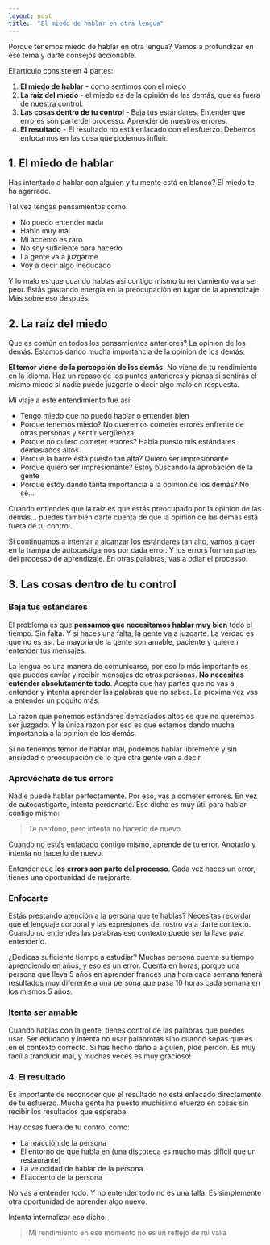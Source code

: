 ```yaml
---
layout: post
title:  "El miedo de hablar en otra lengua"
---
```


Porque tenemos miedo de hablar en otra lengua? Vamos a profundizar en ese tema y darte consejos accionable.

El artículo consiste en 4 partes:
1. **El miedo de hablar** - como sentimos con el miedo
2. **La raíz del miedo** - el miedo es de la opinión de las demás, que es fuera de nuestra control.
3. **Las cosas dentro de tu control** - Baja tus estándares. Entender que errores son parte del processo. Aprender de nuestros errores.
4. **El resultado** - El resultado no está enlacado con el esfuerzo. Debemos enfocarnos en las cosa que podemos influir.

## 1. El miedo de hablar

Has intentado a hablar con alguien y tu mente está en blanco? El miedo te ha agarrado.

Tal vez tengas pensamientos como:

* No puedo entender nada
* Hablo muy mal
* Mi accento es raro
* No soy suficiente para hacerlo
* La gente va a juzgarme
* Voy a decir algo ineducado

Y lo malo es que cuando hablas así contigo mismo tu rendamiento va a ser peor. Estás gastando energía en la preocupación en lugar de la aprendizaje. Más sobre eso después.

## 2. La raíz del miedo

Que es común en todos los pensamientos anteriores? La opinion de los demás.
Estamos dando mucha importancia de la opinion de los demás.

**El temor viene de la percepción de los demás.** No viene de tu rendimiento en la idioma. Haz un repaso de los puntos anteriores y piensa si sentirás el mismo miedo si nadie puede juzgarte o decir algo malo en respuesta.

Mi viaje a este entendimiento fue así:
* Tengo miedo que no puedo hablar o entender bien
* Porque tenemos miedo? No queremos cometer errores enfrente de otras personas y sentir vergüenza
* Porque no quiero cometer errores? Había puesto mis estándares demasiados altos
* Porque la barre está puesto tan alta? Quiero ser impresionante
* Porque quiero ser impresionante? Estoy buscando la aprobación de la gente
* Porque estoy dando tanta importancia a la opinion de los demás? No sé...

Cuando entiendes que la raíz es que estás preocupado por la opinion de las demás...
puedes también darte cuenta de que la opinion de las demás está fuera de tu control.

Si continuamos a intentar a alcanzar los estándares tan alto, vamos a caer en la trampa de autocastigarnos por cada error. Y los errors forman partes del processo de aprendizaje. En otras palabras, vas a odiar el processo.

## 3. Las cosas dentro de tu control

### Baja tus estándares

El problema es que **pensamos que necesitamos hablar muy bien** todo el tiempo. Sin falta. Y si haces una falta, la gente va a juzgarte. La verdad es que no es así. La mayoría de la gente son amable, paciente y quieren entender tus mensajes.

La lengua es una manera de comunicarse, por eso lo más importante es que puedes envíar y recibir mensajes de otras personas. **No necesitas entender absolutamente todo**. Acepta que hay partes que no vas a entender y intenta aprender las palabras que no sabes. La proxima vez vas a entender un poquito más.

La razon que ponemos estándares demasiados altos es que no queremos ser juzgado. Y la única razon por eso es que estamos dando mucha importancia a la opinion de los demás.

Si no tenemos temor de hablar mal, podemos hablar libremente y sin ansiedad o preocupación de lo que otra gente van a decir.

### Aprovéchate de tus errors

Nadie puede hablar perfectamente. Por eso, vas a cometer errores. En vez de autocastigarte, intenta perdonarte. Ese dicho es muy útil para hablar contigo mismo:

> Te perdono, pero intenta no hacerlo de nuevo.

Cuando no estás enfadado contigo mismo, aprende de tu error. Anotarlo y intenta no hacerlo de nuevo.

Entender que **los errors son parte del processo**. Cada vez haces un error, tienes una oportunidad de mejorarte.

### Enfocarte

Estás prestando atención a la persona que te hablas? Necesitas recordar que el lenguaje corporal y las expresiones del rostro va a darte contexto. Cuando no entiendes las palabras ese contexto puede ser la llave para entenderlo.

¿Dedicas suficiente tiempo a estudiar? Muchas persona cuenta su tiempo aprendiendo en años, y eso es un error. Cuenta en horas, porque una persona que lleva 5 años en aprender francés una hora cada semana tenerá resultados muy diferente a una persona que pasa 10 horas cada semana en los mismos 5 años.

### Itenta ser amable

Cuando hablas con la gente, tienes control de las palabras que puedes usar. Ser educado y intenta no usar palabrotas sino cuando sepas que es en el contexto correcto. Si has hecho daño a alguien, pide perdon. Es muy facíl a tranducir mal, y muchas veces es muy gracioso!

### 4. El resultado

Es importante de reconocer que el resultado no está enlacado directamente de tu esfuerzo.
Mucha genta ha puesto muchísimo efuerzo en cosas sin recibir los resultados que esperaba.

Hay cosas fuera de tu control como:
* La reacción de la persona
* El entorno de que habla en (una discoteca es mucho más difícil que un restaurante)
* La velocidad de hablar de la persona
* El accento de la persona

No vas a entender todo. Y no entender todo no es una falla. Es simplemente otra oportunidad de aprender algo nuevo.

Intenta internalizar ese dicho:
> Mi rendimiento en ese momento no es un reflejo de mi valía